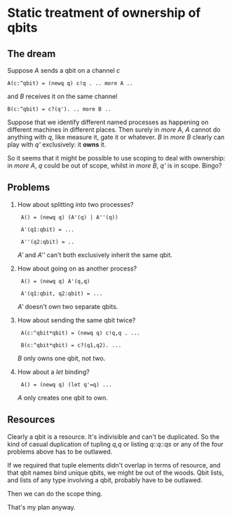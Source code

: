 # Static treatment of ownership of qbits

## The dream

Suppose *A* sends a qbit on a channel *c*

    A(c:^qbit) = (newq q) c!q . .. more A ..
    
and *B* receives it on the same channel

    B(c:^qbit) = c?(q'). .. more B ..
    
Suppose that we identify different named processes as happening on different machines in different places. Then surely in *more A*, *A* cannot do anything with *q*, like measure it, gate it or whatever. *B* in *more B* clearly can play with *q'* exclusively: it **owns** it.

So it seems that it might be possible to use scoping to deal with ownership: in *more A*, *q* could be out of scope, whilst in *more B*, *q'* is in scope. Bingo?

## Problems

1. How about splitting into two processes?

        A() = (newq q) (A'(q) | A''(q))
    
        A'(q1:qbit) = ...
    
        A''(q2:qbit) = ..
    

    *A'* and *A''* can't both exclusively inherit the same qbit.

2. How about going on as another process?

        A() = (newq q) A'(q,q)
    
        A'(q1:qbit, q2:qbit) = ...
    
    *A'* doesn't own two separate qbits.
    
3. How about sending the same qbit twice?

        A(c:^qbit*qbit) = (newq q) c!q,q . ...
        
        B(c:^qbit*qbit) = c?(q1,q2). ...
        
    *B* only owns one qbit, not two.
    
4. How about a *let* binding?

        A() = (newq q) (let q'=q) ...
        
    *A* only creates one qbit to own.
    
## Resources

Clearly a qbit is a resource. It's indivisible and can't be duplicated. So the kind of casual duplication of tupling *q,q* or listing *q::q::qs* or any of the four problems above has to be outlawed.

If we required that tuple elements didn't overlap in terms of resource, and that qbit names bind unique qbits, we might be out of the woods. Qbit lists, and lists of any type involving a qbit, probably have to be outlawed.

Then we can do the scope thing.

That's my plan anyway.
  